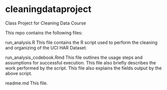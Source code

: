 cleaningdataproject
===================

Class Project for Cleaning Data Course

This repo contains the following files:

run_analysis.R
  This file contains the R script used to perform the cleaning and organizing of the UCI HAR Dataset.
  
run_analysis_codebook.Rmd
  This file outlines the usage steps and assumptions for successful execution.
  This file also briefly describes the work performed by the script.
  This file also explains the fields output by the above script.
  
readme.md
  This file.
  
  
